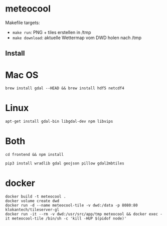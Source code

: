 # meteocool

Makefile targets:

 - ```make run```: PNG + tiles erstellen in /tmp
 - ```make download```: aktuelle Wettermap vom DWD holen nach /tmp


## Install

# Mac OS

```brew install gdal --HEAD && brew install hdf5 netcdf4```

# Linux

```apt-get install gdal-bin libgdal-dev npm libvips```

# Both

```cd frontend && npm install```

```pip3 install wradlib gdal geojson pillow gdal2mbtiles```

# docker

```
docker build -t meteocool .
docker volume create dwd
docker run -d --name meteocool-tile -v dwd:/data -p 8080:80 klokantech/tileserver-gl
docker run -it --rm -v dwd:/usr/src/app/tmp meteocool && docker exec -it meteocool-tile /bin/sh -c 'kill -HUP $(pidof node)'
```
